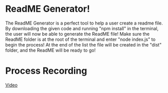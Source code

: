 # ReadME Generator!

The ReadME Generator is a perfect tool to help a user create a readme file. By downloading the given code and running "npm install" in the terminal, the user will now be able to generate the ReadME file! Make sure the ReadME folder is at the root of the terminal and enter "node index.js" to begin the process! At the end of the list the file will be created in the "dist" folder, and the ReadME will be ready to go! 

# Process Recording

[Video](https://watch.screencastify.com/v/tYa4NSLqRgq3vLgmBvho)
